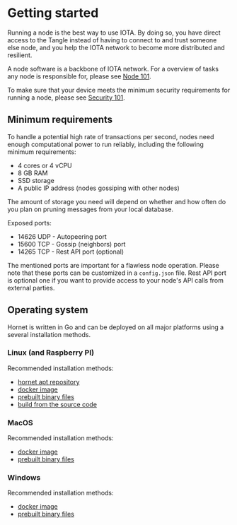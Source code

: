 # Getting started
Running a node is the best way to use IOTA. By doing so, you have direct access to the Tangle instead of having to connect to and trust someone else node, and you help the IOTA network to become more distributed and resilient.

A node software is a backbone of IOTA network. For a overview of tasks any node is responsible for, please see [Node 101](./nodes_101.md).

To make sure that your device meets the minimum security requirements for running a node, please see [Security 101](./security_101.md).

## Minimum requirements
To handle a potential high rate of transactions per second, nodes need enough computational power to run reliably, including the following minimum requirements:
* 4 cores or 4 vCPU
* 8 GB RAM
* SSD storage
* A public IP address (nodes gossiping with other nodes)

The amount of storage you need will depend on whether and how often do you plan on pruning messages from your local database.

Exposed ports:
* 14626 UDP - Autopeering port
* 15600 TCP - Gossip (neighbors) port
* 14265 TCP - Rest API port (optional)

The mentioned ports are important for a flawless node operation. Please note that these ports can be customized in a `config.json` file.
Rest API port is optional one if you want to provide access to your node's API calls from external parties.

## Operating system
Hornet is written in Go and can be deployed on all major platforms using a several installation methods.

### Linux (and Raspberry PI)
Recommended installation methods:
* [hornet apt repository](./installation_steps.md#hornet-apt-repository)
* [docker image](./installation_steps.md#docker-image)
* [prebuilt binary files](./installation_steps.md#pre-built-binaries)
* [build from the source code](./installation_steps.md#build-from-the-source-code)

### MacOS
Recommended installation methods:
* [docker image](./installation_steps.md#docker-image)
* [prebuilt binary files](./installation_steps.md#pre-built-binaries)

### Windows
Recommended installation methods:
* [docker image](./installation_steps.md#docker-image)
* [prebuilt binary files](./installation_steps.md#pre-built-binaries)

